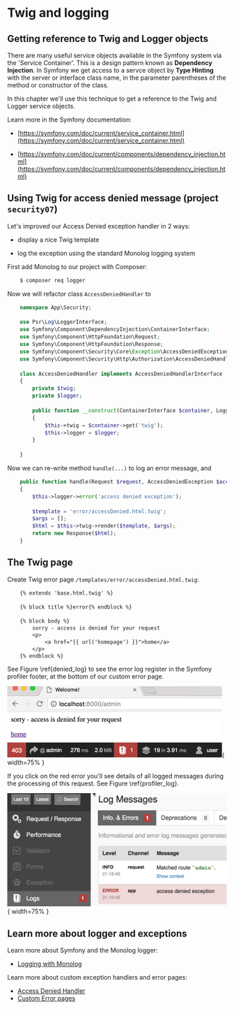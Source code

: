 
# Twig and logging 

## Getting reference to Twig and Logger objects

There are many useful service objects available in the Symfony system via the 'Service Container'. This is a design pattern known as **Dependency Injection**. In Symfony we get access to a servce object by **Type Hinting** with the server or interface class name, in the parameter parentheses of the method or constructor of the class.

In this chapter we'll use this technique to get a reference to the Twig and Logger service objects.

Learn more in the Symfony documentation:

- [https://symfony.com/doc/current/service_container.html](https://symfony.com/doc/current/service_container.html)

- [https://symfony.com/doc/current/components/dependency_injection.html](https://symfony.com/doc/current/components/dependency_injection.html)


## Using Twig for access denied message (project `security07`)

Let's improved our Access Denied exception handler in 2 ways:

- display a nice Twig template

- log the exception using the standard Monolog logging system

First add Monolog to our project with Composer:

```bash
    $ composer req logger
```

Now we will refactor class `AccessDeniedHandler` to

```php
    namespace App\Security;

    use Psr\Log\LoggerInterface;
    use Symfony\Component\DependencyInjection\ContainerInterface;
    use Symfony\Component\HttpFoundation\Request;
    use Symfony\Component\HttpFoundation\Response;
    use Symfony\Component\Security\Core\Exception\AccessDeniedException;
    use Symfony\Component\Security\Http\Authorization\AccessDeniedHandlerInterface;

    class AccessDeniedHandler implements AccessDeniedHandlerInterface
    {
        private $twig;
        private $logger;

        public function __construct(ContainerInterface $container, LoggerInterface $logger)
        {
            $this->twig = $container->get('twig');
            $this->logger = $logger;
        }

    }
```

Now we can re-write method `handle(...)` to log an error message, and

```php
    public function handle(Request $request, AccessDeniedException $accessDeniedException)
    {
        $this->logger->error('access denied exception');

        $template = 'error/accessDenied.html.twig';
        $args = [];
        $html = $this->twig->render($template, $args);
        return new Response($html);
    }
```

## The Twig page

Create Twig error page `/templates/error/accessDenied.html.twig`:

```twig
    {% extends 'base.html.twig' %}
    
    {% block title %}error{% endblock %}
    
    {% block body %}
        sorry - access is denied for your request
        <p>
            <a href="{{ url('homepage') }}">home</a>
        </p>
    {% endblock %}
```

See Figure \ref{denied_log} to see the error log register in the Symfony profiler footer, at the bottom of our custom error page.

![Screenshot of Custom Twig access denied page. \label{denied_log}](./03_figures/part06_security/9_twig_page.png){ width=75% }


If you click on the red error you'll see details of all logged messages during the processing of this request.  See Figure \ref{profiler_log}.

![Screenshot of Profiler log entries. \label{profiler_log}](./03_figures/part06_security/10_logs_in_profiler.png){ width=75% }

## Learn more about logger and exceptions

Learn more about Symfony and the Monolog logger:

- [Logging with Monolog](http://symfony.com/doc/current/logging.html)

Learn more about custom exception handlers and error pages:

- [Access Denied Handler](https://symfony.com/doc/current/security/access_denied_handler.html)
- [Custom Error pages](https://symfony.com/doc/current/controller/error_pages.html)
